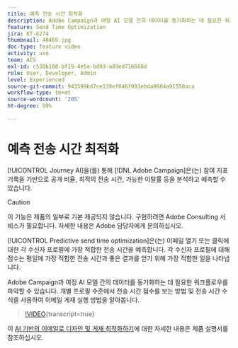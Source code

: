 ```yaml
---
title: 예측 전송 시간 최적화
description: Adobe Campaign과 여정 AI 모델 간의 데이터를 동기화하는 데 필요한 워크플로우를 파악할 수 있습니다. 개별 프로필 수준에서 전송 시간 점수를 보는 방법 및 전송 시간 수식을 사용하여 이메일 게재 실행 방법을 알아봅니다.
feature: Send Time Optimization
jira: KT-6274
thumbnail: 40469.jpg
doc-type: feature video
activity: use
team: ACS
exl-id: c538b188-bf19-4e5a-bd93-a89ed716668d
role: User, Developer, Admin
level: Experienced
source-git-commit: 943599bd7ce139ef846f093ebda9084a91550aca
workflow-type: tm+mt
source-wordcount: '205'
ht-degree: 99%

---
```


# 예측 전송 시간 최적화

[!UICONTROL Journey AI]을(를) 통해 [!DNL Adobe Campaign]은(는) 참여 지표 기록을 기반으로 공개 비율, 최적의 전송 시간, 가능한 이탈률 등을 분석하고 예측할 수 있습니다.

>[!CAUTION]
>이 기능은 제품의 일부로 기본 제공되지 않습니다. 구현하려면 Adobe Consulting 서비스가 필요합니다. 자세한 내용은 Adobe 담당자에게 문의하십시오.

[!UICONTROL Predictive send time optimization]은(는) 이메일 열기 또는 클릭에 대한 각 수신자 프로필에 가장 적합한 전송 시간을 예측합니다. 각 수신자 프로필에 대해 점수는 평일에 가장 적합한 전송 시간과 좋은 결과를 얻기 위해 가장 적합한 일을 나타냅니다.

Adobe Campaign과 여정 AI 모델 간의 데이터를 동기화하는 데 필요한 워크플로우를 파악할 수 있습니다. 개별 프로필 수준에서 전송 시간 점수를 보는 방법 및 전송 시간 수식을 사용하여 이메일 게재 실행 방법을 알아봅니다.

>[!VIDEO](https://video.tv.adobe.com/v/40469?learn=on){transcript=true}

이 [AI 기반의 이메일로 디자인 및 게재 최적화하기](https://experienceleague.adobe.com/docs/campaign-standard/using/testing-and-sending/preparing-and-testing-messages/predictive.html?lang=ko)에 대한 자세한 내용은 제품 설명서를 참조하십시오.
